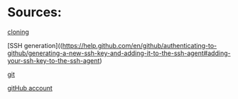 # Sources:


[cloning](https://help.github.com/en/github/creating-cloning-and-archiving-repositories/cloning-a-repository)


[SSH generation]((https://help.github.com/en/github/authenticating-to-github/generating-a-new-ssh-key-and-adding-it-to-the-ssh-agent#adding-your-ssh-key-to-the-ssh-agent)


[git](https://git-scm.com/downloads) 


[gitHub account](https://github.com)
